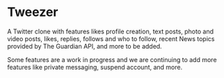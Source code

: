 # Tweezer

A Twitter clone with features likes profile creation, text posts, photo and video posts, likes, replies, follows and who to follow, recent News topics provided by The Guardian API, and more to be added.

Some features are a work in progress and we are continuing to add more features like private messaging, suspend account, and more.
